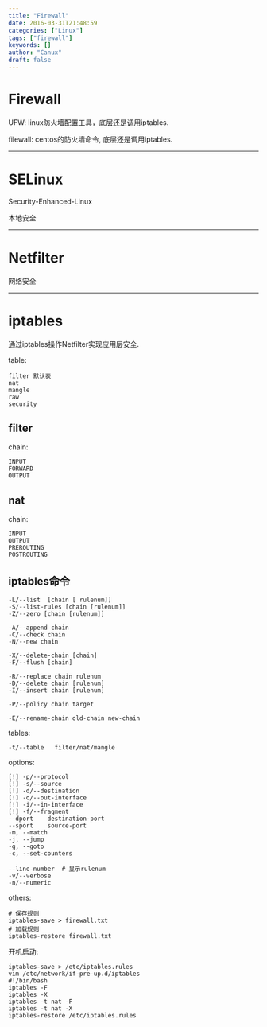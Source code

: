 ```yaml
---
title: "Firewall"
date: 2016-03-31T21:48:59
categories: ["Linux"]
tags: ["firewall"]
keywords: []
author: "Canux"
draft: false
---
```


# Firewall

UFW: linux防火墙配置工具，底层还是调用iptables.

filewall: centos的防火墙命令, 底层还是调用iptables.

***

# SELinux

Security-Enhanced-Linux

本地安全

***

# Netfilter

网络安全

***

# iptables

通过iptables操作Netfilter实现应用层安全.

table:

    filter 默认表
    nat
    mangle
    raw
    security

## filter

chain:

    INPUT
    FORWARD
    OUTPUT

## nat

chain:

    INPUT
    OUTPUT
    PREROUTING
    POSTROUTING

## iptables命令

    -L/--list  [chain [ rulenum]]
    -S/--list-rules [chain [rulenum]]
    -Z/--zero [chain [rulenum]]

    -A/--append chain
    -C/--check chain
    -N/--new chain

    -X/--delete-chain [chain]
    -F/--flush [chain]

    -R/--replace chain rulenum
    -D/--delete chain [rulenum]
    -I/--insert chain [rulenum]

    -P/--policy chain target

    -E/--rename-chain old-chain new-chain

tables:

    -t/--table   filter/nat/mangle

options:

    [!] -p/--protocol
    [!] -s/--source
    [!] -d/--destination
    [!] -o/--out-interface
    [!] -i/--in-interface
    [!] -f/--fragment
    --dport    destination-port
    --sport    source-port
    -m, --match
    -j, --jump
    -g, --goto
    -c, --set-counters

    --line-number  # 显示rulenum
    -v/--verbose
    -n/--numeric

others:

    # 保存规则
    iptables-save > firewall.txt
    # 加载规则
    iptables-restore firewall.txt

开机启动:

    iptables-save > /etc/iptables.rules
    vim /etc/network/if-pre-up.d/iptables
    #!/bin/bash
    iptables -F
    iptables -X
    iptables -t nat -F
    iptables -t nat -X
    iptables-restore /etc/iptables.rules

